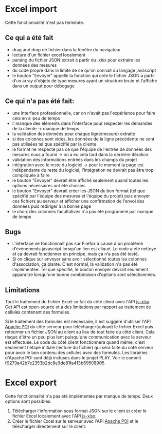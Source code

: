 # Excel import

Cette fonctionnalité n'est pas terminée.

## Ce qui a été fait

- drag and drop de fichier dans la fenêtre du navigateur
- lecture d'un fichier excel localement
- parsing du fichier JSON extrait à partir du .xlsx pour extraire les données des mesures
- du code propre dans la limite de ce qu'on connait du langage javascript
- le bouton "Envoyer" appelle la fonction qui crée le fichier JSON a partir d'un array d'objets de type mesures ayant un structure brute et l'affiche dans un output pour débogage

## Ce qui n'a pas été fait:

- une interface professionnelle, car on n'avait pas l'expérience pour faire cela en si peu de temps
- il manque des éléments dans l'interface pour respecter les demandes de la cliente -> manque de temps
- la validation des données pour chaque ligne(mesure) extraite
- si des colonnes sont vides, les données de la ligne précédente ne sont pas utilisées tel que spécifié par la cliente
- le format ne respecte pas ce que l'équipe de l'entrée de données des mesures nous a fourni -> on a eu cela tard dans la dernière itération
- validation des informations entrées dans les champs du projet
- intégration avec le reste du logiciel -> pour le moment la page est indépendante du reste du logiciel, l'intégration ne devrait pas être trop compliquée à faire
- le bouton "Envoyer" devrait être affiché seulement quand toutes les options nécessaires ont été choisies
- le bouton "Envoyer" devrait créer les JSON du bon format (tel que spécifié par l'équipe des mesures et l'équipe du projet) puis envoyer ces fichiers au serveur et afficher une confirmation de l'envoi des données puis rediriger à la bonne page
- le choix des colonnes facultatives n'a pas été programmé par manque de temps

## Bugs

- L'interface ne fonctionnait pas sur Firefox à cause d'un problème d'événements javascript lorsqu'un lien est cliqué. Le code a été nettoyé et ça devrait fonctionner en principe, mais ça n'a pas été testé.
- Si on clique sur envoyer sans avoir sélectionné toutes les colonnes d'association, ça plante. C'est normal, la validation n'a pas été implémentée. Tel que spécifié, le bouton envoyer devrait seulement apparaitre lorsqu'une bonne combinaison d'options sont sélectionnées.

## Limitations

Tout le traitement du fichier Excel se fait du côté client avec l'API [js-xlsx](https://github.com/SheetJS/js-xlsx). Cet API est open-source et a des limitations par rapport au traitement de cellules contenant des formules.

Si le traitement des formules est nécessaire, il est suggéré d'utiliser l'API [Apache POI](https://poi.apache.org/) du côté serveur pour télécharger(upload) le fichier Excel puis retourner un fichier JSON au client au lieu de tout faire du côté client. Cela risque d'être un peu plus lent puisqu'une communication avec le serveur est effectuée. Le code du côté client fonctionnera quand même, c'est seulement l'étape initiale (lecture du fichier) qui sera faite du côté serveur pour avoir le bon contenu des cellules avec des formules. Les librairies d'Apache POI sont déjà incluses dans le projet PLAY. Voir le commit [f0279a42b7e2353b2dc8e9de81fa413b69508905](https://github.com/cosmic-sizing-tool/cosmic-sizing-tool/commit/f0279a42b7e2353b2dc8e9de81fa413b69508905).

# Excel export

Cette fonctionnalité n'a pas été implémentée par manque de temps. Deux options sont possibles:

1. Télécharger l'information sous format JSON sur le client et créer le fichier Excel localement avec l'API [js-xlsx](https://github.com/SheetJS/js-xlsx).
2. Créer le fichier Excel sur le serveur avec l'API [Apache POI](https://poi.apache.org/) et le télécharger directement sur le client.